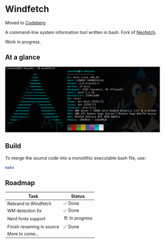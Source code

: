 # Windfetch

Moved to [Codeberg](https://codeberg.org/chardon_cs/windfetch)

A command-line system information tool written in bash. Fork of [Neofetch](https://github.com/dylanaraps/neofetch).

Work in progress.

## At a glance

![Screenshot](./docs/screenshot1.png)

## Build

To merge the source code into a monolithic executable bash file, use:

```bash
make 
```
## Roadmap

| Task                      | Status         |
|---------------------------|----------------|
| Rebrand to Windfetch      | ✅ Done        |
| WM detection fix          | ✅ Done        |
| Nerd fonts support        | 🏗️ In progress |
| Finish renaming in source | ✅ Done        |
| More to come...           |                |

